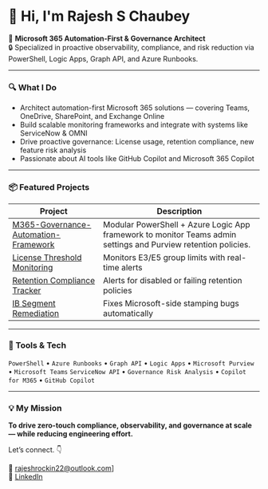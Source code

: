 # 👋 Hi, I'm Rajesh S Chaubey

🔧 **Microsoft 365 Automation-First & Governance Architect**  
🔒 Specialized in proactive observability, compliance, and risk reduction via PowerShell, Logic Apps, Graph API, and Azure Runbooks.

---

### 🔍 What I Do
- Architect automation-first Microsoft 365 solutions — covering Teams, OneDrive, SharePoint, and Exchange Online
- Build scalable monitoring frameworks and integrate with systems like ServiceNow & OMNI
- Drive proactive governance: License usage, retention compliance, new feature risk analysis
- Passionate about AI tools like GitHub Copilot and Microsoft 365 Copilot

---

### 📦 Featured Projects

| Project | Description |
|--------|-------------|
| [M365-Governance-Automation-Framework](https://github.com/rajeshm365/M365-Governance-Automation-Framework) | Modular PowerShell + Azure Logic App framework to monitor Teams admin settings and Purview retention policies. |
| [License Threshold Monitoring](https://github.com/yourhandle/m365-license-threshold-monitoring) | Monitors E3/E5 group limits with real-time alerts |
| [Retention Compliance Tracker](https://github.com/yourhandle/m365-retention-monitoring-framework) | Alerts for disabled or failing retention policies |
| [IB Segment Remediation](https://github.com/yourhandle/onedrive-ib-remediation) | Fixes Microsoft-side stamping bugs automatically |

---

### 🧠 Tools & Tech

`PowerShell` • `Azure Runbooks` • `Graph API` • `Logic Apps` • `Microsoft Purview` • `Microsoft Teams` `ServiceNow API` • `Governance Risk Analysis` • `Copilot for M365` • `GitHub Copilot`

---

### 💡 My Mission
**To drive zero-touch compliance, observability, and governance at scale — while reducing engineering effort.**

Let’s connect. 👇

📧 rajeshrockin22@outlook.com]  
🔗 [LinkedIn]((https://www.linkedin.com/in/rajesh-s-chaubey-a25418162/))
